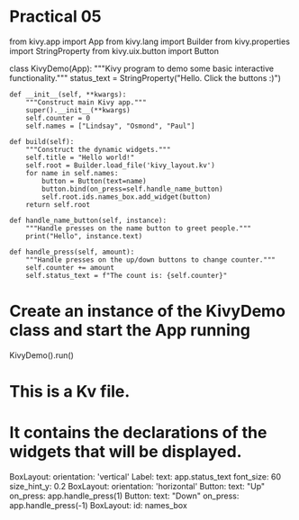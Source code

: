 # Practical 05
from kivy.app import App
from kivy.lang import Builder
from kivy.properties import StringProperty
from kivy.uix.button import Button


class KivyDemo(App):
    """Kivy program to demo some basic interactive functionality."""
    status_text = StringProperty("Hello. Click the buttons :)")

    def __init__(self, **kwargs):
        """Construct main Kivy app."""
        super().__init__(**kwargs)
        self.counter = 0
        self.names = ["Lindsay", "Osmond", "Paul"]

    def build(self):
        """Construct the dynamic widgets."""
        self.title = "Hello world!"
        self.root = Builder.load_file('kivy_layout.kv')
        for name in self.names:
            button = Button(text=name)
            button.bind(on_press=self.handle_name_button)
            self.root.ids.names_box.add_widget(button)
        return self.root

    def handle_name_button(self, instance):
        """Handle presses on the name button to greet people."""
        print("Hello", instance.text)

    def handle_press(self, amount):
        """Handle presses on the up/down buttons to change counter."""
        self.counter += amount
        self.status_text = f"The count is: {self.counter}"


# Create an instance of the KivyDemo class and start the App running
KivyDemo().run()

# This is a Kv file.
# It contains the declarations of the widgets that will be displayed.
BoxLayout:
    orientation: 'vertical'
    Label:
        text: app.status_text
        font_size: 60
        size_hint_y: 0.2
    BoxLayout:
        orientation: 'horizontal'
        Button:
            text: "Up"
            on_press: app.handle_press(1)
        Button:
            text: "Down"
            on_press: app.handle_press(-1)
    BoxLayout:
        id: names_box